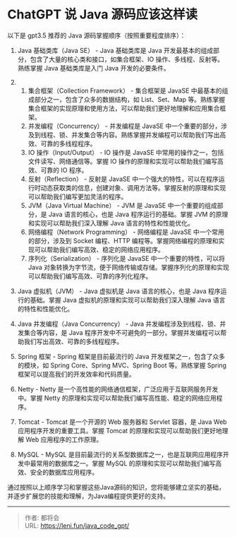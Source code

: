 # ChatGPT 说 Java 源码应该这样读


<!--more-->

以下是 gpt3.5 推荐的 Java 源码掌握顺序（按照重要程度排序）：

1. Java 基础类库（Java SE） - Java 基础类库是 Java 开发最基本的组成部分，包含了大量的核心类和接口，如集合框架、IO 操作、多线程、反射等。熟练掌握 Java 基础类库是入门 Java 开发的必要条件。

1. 1. 集合框架（Collection Framework） - 集合框架是 JavaSE 中最基本的组成部分之一，包含了众多的数据结构，如 List、Set、Map 等。熟练掌握集合框架的实现原理和使用方法，可以帮助我们更好地理解和应用集合框架。
   2. 并发编程（Concurrency） - 并发编程是 JavaSE 中一个重要的部分，涉及到线程、锁、并发集合等内容。熟练掌握并发编程可以帮助我们写出高效、可靠的多线程程序。
   3. IO 操作（Input/Output） - IO 操作是 JavaSE 中常用的操作之一，包括文件读写、网络通信等。掌握 IO 操作的原理和实现可以帮助我们编写高效、可靠的 IO 程序。
   4. 反射（Reflection） - 反射是 JavaSE 中一个强大的特性，可以在程序运行时动态获取类的信息，创建对象、调用方法等。掌握反射的原理和实现可以帮助我们编写更加灵活的程序。
   5. JVM（Java Virtual Machine） - JVM 是 JavaSE 中一个重要的组成部分，是 Java 语言的核心，也是 Java 程序运行的基础。掌握 JVM 的原理和实现可以帮助我们深入理解 Java 语言的特性和性能优化。
   6. 网络编程（Network Programming） - 网络编程是 JavaSE 中一个常用的部分，涉及到 Socket 编程、HTTP 编程等。掌握网络编程的原理和实现可以帮助我们编写高效、稳定的网络应用程序。
   7. 序列化（Serialization） - 序列化是 JavaSE 中一个重要的特性，可以将 Java 对象转换为字节流，便于网络传输或存储。掌握序列化的原理和实现可以帮助我们编写高效、可靠的序列化程序。

1. Java 虚拟机（JVM） - Java 虚拟机是 Java 语言的核心，也是 Java 程序运行的基础。掌握 Java 虚拟机的原理和实现可以帮助我们深入理解 Java 语言的特性和性能优化。
2. Java 并发编程（Java Concurrency） - Java 并发编程涉及到线程、锁、并发集合等内容，是 Java 程序开发中不可避免的一部分。掌握并发编程可以帮助我们写出高效、可靠的多线程程序。
3. Spring 框架 - Spring 框架是目前最流行的 Java 开发框架之一，包含了众多的模块，如 Spring Core、Spring MVC、Spring Boot 等。熟练掌握 Spring 框架可以提高我们的开发效率和代码质量。
4. Netty - Netty 是一个高性能的网络通信框架，广泛应用于互联网服务开发中。掌握 Netty 的原理和实现可以帮助我们编写高性能、稳定的网络应用程序。
5. Tomcat - Tomcat 是一个开源的 Web 服务器和 Servlet 容器，是 Java Web 应用程序开发的重要工具。掌握 Tomcat 的原理和实现可以帮助我们更好地理解 Web 应用程序的工作原理。
6. MySQL - MySQL 是目前最流行的关系型数据库之一，也是互联网应用程序开发中最常用的数据库之一。掌握 MySQL 的原理和实现可以帮助我们编写高效、安全的数据库应用程序。

通过按照以上顺序学习和掌握这些Java源码的知识，您将能够建立坚实的基础，并逐步扩展您的技能和理解，为Java编程提供更好的支持。


---

> 作者: 都将会  
> URL: https://leni.fun/java_code_gpt/  

